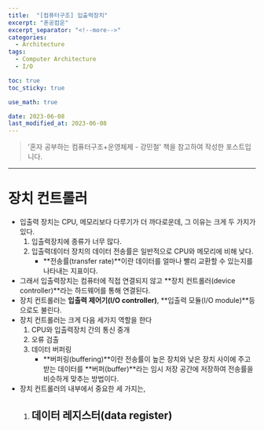 ```yaml
---
title:  "[컴퓨터구조] 입출력장치"
excerpt: "혼공컴운"
excerpt_separator: "<!--more-->"
categories:
  - Architecture
tags:
  - Computer Architecture
  - I/O

toc: true
toc_sticky: true

use_math: true

date: 2023-06-08
last_modified_at: 2023-06-08
---
```


> '혼자 공부하는 컴퓨터구조+운영체제 - 강민철' 책을 참고하여 작성한 포스트입니다.

---

# 장치 컨트롤러
- 입출력 장치는 CPU, 메모리보다 다루기가 더 까다로운데, 그 이유는 크게 두 가지가 있다.
    1. 입출력장치에 종류가 너무 많다.
    2. 입출력데이터 장치의 데이터 전송률은 일반적으로 CPU와 메모리에 비해 낮다.
        - **전송률(transfer rate)**이란 데이터를 얼마나 빨리 교환할 수 있는지를 나타내는 지표이다.
- 그래서 입출력장치는 컴퓨터에 직접 연결되지 않고 **장치 컨트롤러(device controller)**라는 하드웨어를 통해 연결된다.
- 장치 컨트롤러는 **입출력 제어기(I/O controller)**, **입출력 모듈(I/O module)**등으로도 불린다.
- 장치 컨트롤러는 크게 다음 세가지 역할을 한다
    1. CPU와 입출력장치 간의 통신 중개
    2. 오류 검출
    3. 데이터 버퍼링
        - **버퍼링(buffering)**이란 전송률이 높은 장치와 낮은 장치 사이에 주고받는 데이터를 **버퍼(buffer)**라는 임시 저장 공간에 저장하여 전송률을 비슷하게 맞추는 방법이다.
- 장치 컨트롤러의 내부에서 중요한 세 가지는,
    1. 데이터 레지스터(data register)
        - 

